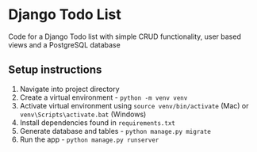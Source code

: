 # Django Todo List

Code for a Django Todo list with simple CRUD functionality, user based views and a PostgreSQL database

## Setup instructions
1. Navigate into project directory
2. Create a virtual environment - ```python -m venv venv```
3. Activate virtual environment using ```source venv/bin/activate``` (Mac) or ```venv\Scripts\activate.bat``` (Windows)
4. Install dependencies found in ```requirements.txt```
5. Generate database and tables - ```python manage.py migrate```
6. Run the app - ```python manage.py runserver```
